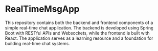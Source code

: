 # RealTimeMsgApp
 
This repository contains both the backend and frontend components of a simple real-time chat application. The backend is developed using Spring Boot with RESTful APIs and Websockets, while the frontend is built with React. The application serves as a learning resource and a foundation for building real-time chat systems.

